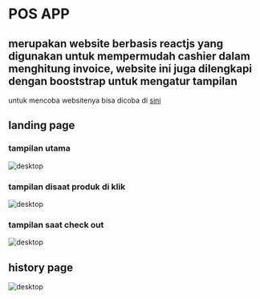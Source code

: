 # POS APP 
merupakan website berbasis reactjs yang digunakan untuk mempermudah cashier dalam menghitung invoice, website ini juga dilengkapi dengan booststrap untuk mengatur tampilan
--
untuk mencoba websitenya bisa dicoba di [sini](https://pos-app-react.vercel.app/)

## landing page
### tampilan utama 
![desktop](https://drive.google.com/uc?export=view&id=1qUhb_MNj0Wc1sQkN_cVUD_Ky4I10qvUm)
### tampilan disaat produk di klik
![desktop](https://drive.google.com/uc?export=view&id=1REHhx0usfoGAkYThIOqC-u3A1mxmCwtz)
### tampilan saat check out
![desktop](https://drive.google.com/uc?export=view&id=1-Yyfqp6wLdM8aY3pULfYHQRlUqMhrqr_)
## history page
![desktop](https://drive.google.com/uc?export=view&id=1TMVaafIl65Sxvnu3gmLS5U1FV1QXn4PT)
